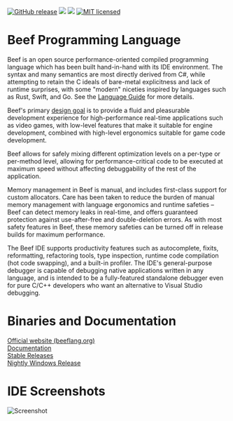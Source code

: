 [![GitHub release](https://img.shields.io/github/release/beefytech/Beef)](https://github.com/beefytech/Beef/releases)
[![](https://img.shields.io/badge/docs-online-blue.svg)](https://www.beeflang.org/docs)
[![](https://img.shields.io/badge/docs-license-green.svg)](https://www.beeflang.org/docs/license)
[![MIT licensed](https://img.shields.io/badge/license-MIT-red.svg)](https://raw.githubusercontent.com/beefytech/Beef/master/LICENSE.TXT)

# Beef Programming Language

Beef is an open source performance-oriented compiled programming language which has been built hand-in-hand with its IDE environment. The syntax and many semantics are most directly derived from C#, while attempting to retain the C ideals of bare-metal explicitness and lack of runtime surprises, with some "modern" niceties inspired by languages such as Rust, Swift, and Go. See the [Language Guide](https://www.beeflang.org/docs/language-guide/) for more details.

Beef's primary [design goal](https://www.beeflang.org/docs/foreward/) is to provide a fluid and pleasurable development experience for high-performance real-time applications such as video games, with low-level features that make it suitable for engine development, combined with high-level ergonomics suitable for game code development.

Beef allows for safely mixing different optimization levels on a per-type or per-method level, allowing for performance-critical code to be executed at maximum speed without affecting debuggability of the rest of the application.

Memory management in Beef is manual, and includes first-class support for custom allocators. Care has been taken to reduce the burden of manual memory management with language ergonomics and runtime safeties &ndash; Beef can detect memory leaks in real-time, and offers guaranteed protection against use-after-free and double-deletion errors. As with most safety features in Beef, these memory safeties can be turned off in release builds for maximum performance.

The Beef IDE supports productivity features such as autocomplete, fixits, reformatting, refactoring tools, type inspection, runtime code compilation (hot code swapping), and a built-in profiler. The IDE's general-purpose debugger is capable of debugging native applications written in any language, and is intended to be a fully-featured standalone debugger even for pure C/C++ developers who want an alternative to Visual Studio debugging.

# Binaries and Documentation

[Official website (beeflang.org)](https://www.beeflang.org)<br>
[Documentation](https://www.beeflang.org/docs/)<br>
[Stable Releases](https://github.com/beefytech/Beef/releases)<br>
[Nightly Windows Release](http://nightly.beeflang.org/BeefSetup.exe)<br>

# IDE Screenshots

![Screenshot](IDE/screenshot0.gif)

